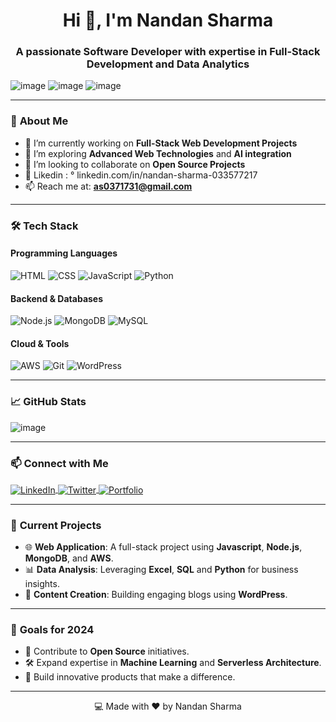 <h1 align="center">Hi 👋, I'm Nandan Sharma</h1>
<h3 align="center">A passionate Software Developer with expertise in Full-Stack Development and Data Analytics</h3>

<p align="center">
  
 ![image](https://github.com/user-attachments/assets/caec16b8-14aa-47d7-bc5a-43246fc9b799)
  ![image](https://github.com/user-attachments/assets/1f9a1f83-a5b2-41c9-a357-e368163e1984)
  ![image](https://github.com/user-attachments/assets/3fea3d44-9fe8-45b0-9e42-a53860f5d17b)

</p>

---

### 🌟 **About Me**
- 🔭 I’m currently working on **Full-Stack Web Development Projects**
- 🌱 I’m exploring **Advanced Web Technologies** and **AI integration**
- 👯 I’m looking to collaborate on **Open Source Projects**
- 📝 Likedin : ° linkedin.com/in/nandan-sharma-033577217
- 📫 Reach me at: **as0371731@gmail.com**

---

### 🛠 **Tech Stack**
#### **Programming Languages**
![HTML](https://img.shields.io/badge/-HTML5-orange?style=flat&logo=html5&logoColor=white)
![CSS](https://img.shields.io/badge/-CSS3-blue?style=flat&logo=css3&logoColor=white)
![JavaScript](https://img.shields.io/badge/-JavaScript-yellow?style=flat&logo=javascript&logoColor=black)
![Python](https://img.shields.io/badge/-Python-blue?style=flat&logo=python&logoColor=white)

#### **Backend & Databases**
![Node.js](https://img.shields.io/badge/-Node.js-green?style=flat&logo=node.js&logoColor=white)
![MongoDB](https://img.shields.io/badge/-MongoDB-green?style=flat&logo=mongodb&logoColor=white)
![MySQL](https://img.shields.io/badge/-MySQL-blue?style=flat&logo=mysql&logoColor=white)

#### **Cloud & Tools**
![AWS](https://img.shields.io/badge/-AWS-orange?style=flat&logo=amazon-aws&logoColor=white)
![Git](https://img.shields.io/badge/-Git-orange?style=flat&logo=git&logoColor=white)
![WordPress](https://img.shields.io/badge/-WordPress-blue?style=flat&logo=wordpress&logoColor=white)

---

### 📈 **GitHub Stats**
<p align="center">
  
  ![image](https://github.com/user-attachments/assets/3082be95-35ed-4dd3-8c76-f1ad970a0d02)
  
</p>


---

### 📫 **Connect with Me**
<p align="left">
<a href="https://linkedin.com/in/yourprofile" target="° linkedin.com/in/nandan-sharma-033577217">
  <img align="center" src="https://img.shields.io/badge/-LinkedIn-blue?style=flat&logo=linkedin" alt="LinkedIn" />
</a>
<a href="https://twitter.com/yourusername" target="sharmajii2663">
  <img align="center" src="https://img.shields.io/badge/-Twitter-blue?style=flat&logo=twitter" alt="Twitter" />
</a>
<a href="https://yourportfolio.com" target="nandan288">
  <img align="center" src="https://img.shields.io/badge/-Portfolio-black?style=flat&logo=internet-explorer" alt="Portfolio" />
</a>
</p>

---

### 🚀 **Current Projects**
- 🌐 **Web Application**: A full-stack project using **Javascript**, **Node.js**, **MongoDB**, and **AWS**.
- 📊 **Data Analysis**: Leveraging **Excel**, **SQL** and **Python** for business insights.
- 📝 **Content Creation**: Building engaging blogs using **WordPress**.

---

### 🎯 **Goals for 2024**
- 🌟 Contribute to **Open Source** initiatives.
- 🛠 Expand expertise in **Machine Learning** and **Serverless Architecture**.
- 🚀 Build innovative products that make a difference.

---

<p align="center">💻 Made with ❤️ by Nandan Sharma</p>

